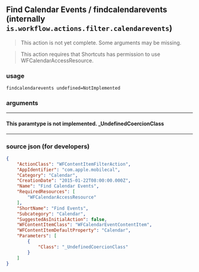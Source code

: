 
## Find Calendar Events / findcalendarevents (internally `is.workflow.actions.filter.calendarevents`)

> This action is not yet complete. Some arguments may be missing.

> This action requires that Shortcuts has permission to use WFCalendarAccessResource.



### usage
```
findcalendarevents undefined=NotImplemented
```

### arguments

---

#### This paramtype is not implemented. _UndefinedCoercionClass

---

### source json (for developers)

```json
{
	"ActionClass": "WFContentItemFilterAction",
	"AppIdentifier": "com.apple.mobilecal",
	"Category": "Calendar",
	"CreationDate": "2015-01-22T08:00:00.000Z",
	"Name": "Find Calendar Events",
	"RequiredResources": [
		"WFCalendarAccessResource"
	],
	"ShortName": "Find Events",
	"Subcategory": "Calendar",
	"SuggestedAsInitialAction": false,
	"WFContentItemClass": "WFCalendarEventContentItem",
	"WFContentItemDefaultProperty": "Calendar",
	"Parameters": [
		{
			"Class": "_UndefinedCoercionClass"
		}
	]
}
```
